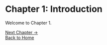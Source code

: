 # Chapter 1: Introduction

Welcome to Chapter 1.

[Next Chapter →](chapter2.md)  
[Back to Home](../README.md)
